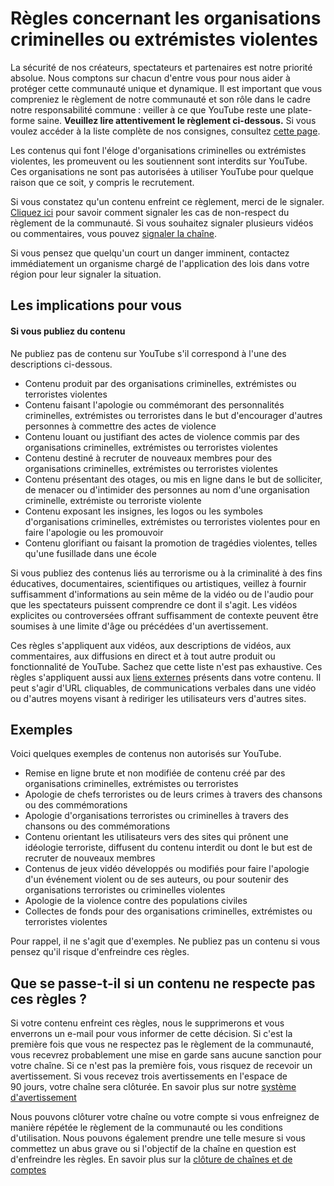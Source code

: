 Règles concernant les organisations criminelles ou extrémistes violentes
========================================================================

  

La sécurité de nos créateurs, spectateurs et partenaires est notre priorité absolue. Nous comptons sur chacun d'entre vous pour nous aider à protéger cette communauté unique et dynamique. Il est important que vous compreniez le règlement de notre communauté et son rôle dans le cadre notre responsabilité commune : veiller à ce que YouTube reste une plate-forme saine. **Veuillez lire attentivement le règlement ci-dessous.** Si vous voulez accéder à la liste complète de nos consignes, consultez [cette page](https://support.google.com/youtube/answer/9288567).

Les contenus qui font l'éloge d'organisations criminelles ou extrémistes violentes, les promeuvent ou les soutiennent sont interdits sur YouTube. Ces organisations ne sont pas autorisées à utiliser YouTube pour quelque raison que ce soit, y compris le recrutement.

Si vous constatez qu'un contenu enfreint ce règlement, merci de le signaler. [Cliquez ici](https://support.google.com/youtube/answer/2802027) pour savoir comment signaler les cas de non-respect du règlement de la communauté. Si vous souhaitez signaler plusieurs vidéos ou commentaires, vous pouvez [signaler la chaîne](https://support.google.com/youtube/answer/2802027#report_channel).

Si vous pensez que quelqu'un court un danger imminent, contactez immédiatement un organisme chargé de l'application des lois dans votre région pour leur signaler la situation.

Les implications pour vous
--------------------------

#### Si vous publiez du contenu

Ne publiez pas de contenu sur YouTube s'il correspond à l'une des descriptions ci-dessous.

* Contenu produit par des organisations criminelles, extrémistes ou terroristes violentes
* Contenu faisant l'apologie ou commémorant des personnalités criminelles, extrémistes ou terroristes dans le but d'encourager d'autres personnes à commettre des actes de violence
* Contenu louant ou justifiant des actes de violence commis par des organisations criminelles, extrémistes ou terroristes violentes
* Contenu destiné à recruter de nouveaux membres pour des organisations criminelles, extrémistes ou terroristes violentes
* Contenu présentant des otages, ou mis en ligne dans le but de solliciter, de menacer ou d'intimider des personnes au nom d'une organisation criminelle, extrémiste ou terroriste violente
* Contenu exposant les insignes, les logos ou les symboles d'organisations criminelles, extrémistes ou terroristes violentes pour en faire l'apologie ou les promouvoir
* Contenu glorifiant ou faisant la promotion de tragédies violentes, telles qu'une fusillade dans une école

Si vous publiez des contenus liés au terrorisme ou à la criminalité à des fins éducatives, documentaires, scientifiques ou artistiques, veillez à fournir suffisamment d'informations au sein même de la vidéo ou de l'audio pour que les spectateurs puissent comprendre ce dont il s'agit. Les vidéos explicites ou controversées offrant suffisamment de contexte peuvent être soumises à une limite d'âge ou précédées d'un avertissement.

Ces règles s'appliquent aux vidéos, aux descriptions de vidéos, aux commentaires, aux diffusions en direct et à tout autre produit ou fonctionnalité de YouTube. Sachez que cette liste n'est pas exhaustive. Ces règles s'appliquent aussi aux [liens externes](https://support.google.com/youtube/answer/9054257) présents dans votre contenu. Il peut s'agir d'URL cliquables, de communications verbales dans une vidéo ou d'autres moyens visant à rediriger les utilisateurs vers d'autres sites.

Exemples
--------

Voici quelques exemples de contenus non autorisés sur YouTube.

* Remise en ligne brute et non modifiée de contenu créé par des organisations criminelles, extrémistes ou terroristes
* Apologie de chefs terroristes ou de leurs crimes à travers des chansons ou des commémorations
* Apologie d'organisations terroristes ou criminelles à travers des chansons ou des commémorations
* Contenu orientant les utilisateurs vers des sites qui prônent une idéologie terroriste, diffusent du contenu interdit ou dont le but est de recruter de nouveaux membres
* Contenus de jeux vidéo développés ou modifiés pour faire l'apologie d'un événement violent ou de ses auteurs, ou pour soutenir des organisations terroristes ou criminelles violentes
* Apologie de la violence contre des populations civiles
* Collectes de fonds pour des organisations criminelles, extrémistes ou terroristes violentes

Pour rappel, il ne s'agit que d'exemples. Ne publiez pas un contenu si vous pensez qu'il risque d'enfreindre ces règles.

Que se passe-t-il si un contenu ne respecte pas ces règles ?
------------------------------------------------------------

Si votre contenu enfreint ces règles, nous le supprimerons et vous enverrons un e-mail pour vous informer de cette décision. Si c'est la première fois que vous ne respectez pas le règlement de la communauté, vous recevrez probablement une mise en garde sans aucune sanction pour votre chaîne. Si ce n'est pas la première fois, vous risquez de recevoir un avertissement. Si vous recevez trois avertissements en l'espace de 90 jours, votre chaîne sera clôturée. En savoir plus sur notre [système d'avertissement](https://support.google.com/youtube/answer/2802032)

Nous pouvons clôturer votre chaîne ou votre compte si vous enfreignez de manière répétée le règlement de la communauté ou les conditions d'utilisation. Nous pouvons également prendre une telle mesure si vous commettez un abus grave ou si l'objectif de la chaîne en question est d'enfreindre les règles. En savoir plus sur la [clôture de chaînes et de comptes](https://support.google.com/youtube/answer/2802168)